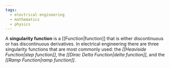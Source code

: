 ```yaml
---
tags:
  - electrical-engineering
  - mathematics
  - physics
---
```

A **singularity function** is a [[Function|function]] that is either discontinuous or has discontinuous derivatives. In electrical engineering there are three singularity functions that are most commonly used: the *[[Heaviside Function|step function]]*, the *[[Dirac Delta Function|delta function]]*, and the *[[Ramp Function|ramp function]]*.